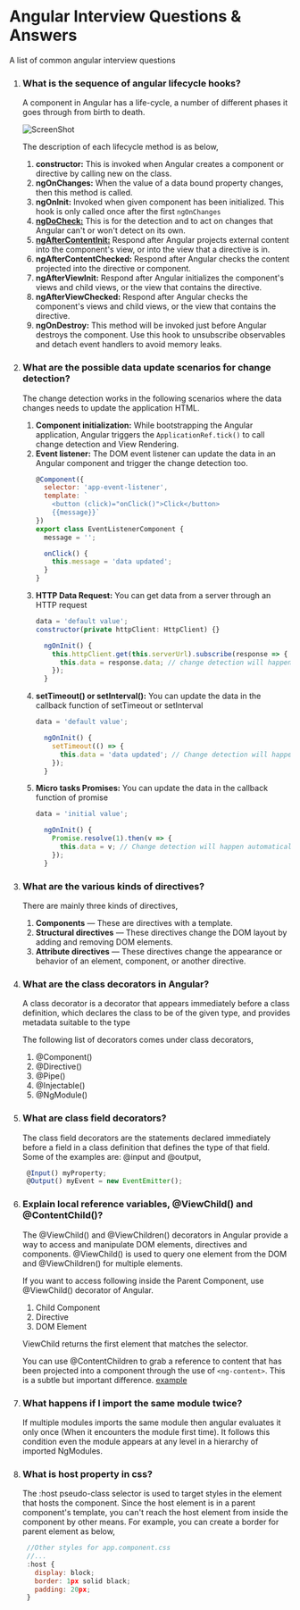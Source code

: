 # Angular Interview Questions & Answers
A list of common angular interview questions

1.  ### What is the sequence of angular lifecycle hooks?
    A component in Angular has a life-cycle, a number of different phases it goes through from birth to death.

    ![ScreenShot](https://codecraft.tv/courses/angular/components/lifecycle-hooks/images/lifecycle-hooks.png)

    The description of each lifecycle method is as below,

    1. **constructor:** This is invoked when Angular creates a component or directive by calling new on the class.
    2. **ngOnChanges:** When the value of a data bound property changes, then this method is called.
    3. **ngOnInit:** Invoked when given component has been initialized.
    This hook is only called once after the first `ngOnChanges`
    4. **[ngDoCheck:](https://stackblitz.com/edit/angular-ivy-xn5ywn?file=src%2Fapp%2Fchild-component%2Fchild-component.component.ts)** This is for the detection and to act on changes that Angular can't or won't detect on its own.
    5. **[ngAfterContentInit:](https://stackblitz.com/edit/angular-ivy-qf8zjs?file=src%2Fapp%2Fparent-cmp%2Fparent-cmp.component.ts)** Respond after Angular projects external content into the component's view, or into the view that a directive is in.
    6. **ngAfterContentChecked:** Respond after Angular checks the content projected into the directive or component.
    7. **ngAfterViewInit:** Respond after Angular initializes the component's views and child views, or the view that contains the directive.
    8. **ngAfterViewChecked:** Respond after Angular checks the component's views and child views, or the view that contains the directive.
    9. **ngOnDestroy:** This method will be invoked just before Angular destroys the component.
    Use this hook to unsubscribe observables and detach event handlers to avoid memory leaks.

2. ### What are the possible data update scenarios for change detection?
    The change detection works in the following scenarios where the data changes needs to update the application HTML.
    1. **Component initialization:** While bootstrapping the Angular application, Angular triggers the `ApplicationRef.tick()` to call change detection and View Rendering.
    2. **Event listener:**  The DOM event listener can update the data in an Angular component and trigger the change detection too.
         ```js
         @Component({
           selector: 'app-event-listener',
           template: `
             <button (click)="onClick()">Click</button>
             {{message}}`
         })
         export class EventListenerComponent {
           message = '';

           onClick() {
             this.message = 'data updated';
           }
         }
         ```
    3. **HTTP Data Request:** You can get data from a server through an HTTP request
         ```js
         data = 'default value';
         constructor(private httpClient: HttpClient) {}

           ngOnInit() {
             this.httpClient.get(this.serverUrl).subscribe(response => {
               this.data = response.data; // change detection will happen automatically
             });
           }
         ```
    4. **setTimeout() or setInterval():** You can update the data in the callback function of setTimeout or setInterval
         ```js
         data = 'default value';

           ngOnInit() {
             setTimeout(() => {
               this.data = 'data updated'; // Change detection will happen automatically
             });
           }
         ```
    5. **Micro tasks Promises:** You can update the data in the callback function of promise
         ```js
         data = 'initial value';

           ngOnInit() {
             Promise.resolve(1).then(v => {
               this.data = v; // Change detection will happen automatically
             });
           }
         ```


5. ### What are the various kinds of directives?
    There are mainly three kinds of directives,
    1. **Components** — These are directives with a template.
    2. **Structural directives** — These directives change the DOM layout by adding and removing DOM elements.
    3. **Attribute directives** — These directives change the appearance or behavior of an element, component, or another directive.


6. ### What are the class decorators in Angular?
    A class decorator is a decorator that appears immediately before a class definition, which declares the class to be of the given type, and provides metadata suitable to the type

    The following list of decorators comes under class decorators,

    1. @Component()
    2. @Directive()
    3. @Pipe()
    4. @Injectable()
    5. @NgModule()

7. ### What are class field decorators?
    The class field decorators are the statements declared immediately before a field in a class definition that defines the type of that field. Some of the examples are: @input and @output,
     ```javascript
      @Input() myProperty;
      @Output() myEvent = new EventEmitter();
    ```

4. ### Explain local reference variables, @ViewChild() and @ContentChild()?
    The @ViewChild() and @ViewChildren() decorators in Angular provide a way to access and manipulate DOM elements, directives and components. @ViewChild() is used to query one element from the DOM and @ViewChildren() for multiple elements.

    If you want to access following inside the Parent Component, use @ViewChild() decorator of Angular.

    1. Child Component
    2. Directive
    3. DOM Element

    ViewChild returns the first element that matches the selector.

    You can use @ContentChildren to grab a reference to content that has been projected into a component through the use of `<ng-content>`. This is a subtle but important difference.
    [example](https://stackblitz.com/edit/viewchild-contentchild2?file=src%2Fapp%2Fmessage-container%2Fmessage-container.component.ts)

8. ### What happens if I import the same module twice?
    If multiple modules imports the same module then angular evaluates it only once (When it encounters the module first time). It follows this condition even the module appears at any level in a hierarchy of imported NgModules.

9. ### What is host property in css?
    The :host pseudo-class selector is used to target styles in the element that hosts the component. Since the host element is in a parent component's template, you can't reach the host element from inside the component by other means. For example, you can create a border for parent element as below,
    ```js
     //Other styles for app.component.css
     //...
     :host {
       display: block;
       border: 1px solid black;
       padding: 20px;
     }
     ```

